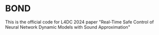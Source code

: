 # BOND
This is the official code for L4DC 2024 paper "Real-Time Safe Control of Neural Network Dynamic Models with Sound Approximation"
